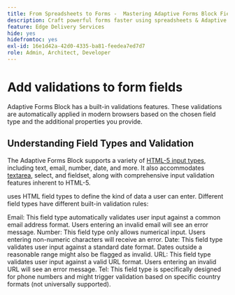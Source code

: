 ```yaml
---
title: From Spreadsheets to Forms -  Mastering Adaptive Forms Block Field Validations
description: Craft powerful forms faster using spreadsheets & Adaptive Forms Block Fields! This guide helps you build custom validations for EDS Forms Block fields.
feature: Edge Delivery Services
hide: yes
hidefromtoc: yes
exl-id: 16e1d42a-42d0-4335-ba81-feedea7ed7d7
role: Admin, Architect, Developer
---
```

# Add validations to form fields

Adaptive Forms Block has a built-in validations features. These validations are automatically applied in modern browsers based on the chosen field type and the additional properties you provide.

## Understanding Field Types and Validation

The Adaptive Forms Block supports a variety of [HTML-5 input types](https://developer.mozilla.org/en-US/docs/Web/HTML/Element/input#input_types), including text, email, number, date, and more. It also accommodates [textarea](https://developer.mozilla.org/en-US/docs/Web/HTML/Element/textarea), select, and fieldset, along with comprehensive input validation features inherent to HTML-5.

uses HTML field types to define the kind of data a user can enter. Different field types have different built-in validation rules:

Email: This field type automatically validates user input against a common email address format. Users entering an invalid email will see an error message.
Number: This field type only allows numerical input. Users entering non-numeric characters will receive an error.
Date: This field type validates user input against a standard date format. Dates outside a reasonable range might also be flagged as invalid.
URL: This field type validates user input against a valid URL format. Users entering an invalid URL will see an error message.
Tel: This field type is specifically designed for phone numbers and might trigger validation based on specific country formats (not universally supported).



